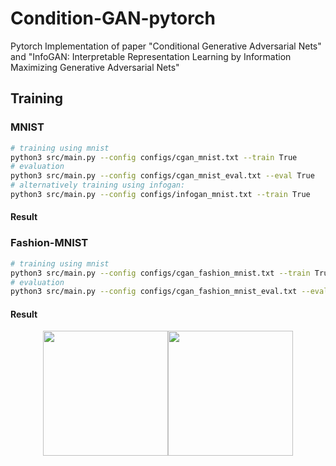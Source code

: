 # Condition-GAN-pytorch
Pytorch Implementation of paper "Conditional Generative Adversarial Nets" and "InfoGAN: Interpretable Representation Learning by Information Maximizing Generative Adversarial Nets" 
## Training
### MNIST
```bash
# training using mnist
python3 src/main.py --config configs/cgan_mnist.txt --train True
# evaluation 
python3 src/main.py --config configs/cgan_mnist_eval.txt --eval True
# alternatively training using infogan:
python3 src/main.py --config configs/infogan_mnist.txt --train True

```
#### Result

### Fashion-MNIST
```bash
# training using mnist
python3 src/main.py --config configs/cgan_fashion_mnist.txt --train True
# evaluation 
python3 src/main.py --config configs/cgan_fashion_mnist_eval.txt --eval True
```
#### Result
<center class="half">
    <img src="data/asset/fashion_mnist/loss.gif" width="200"/><img src="data/asset/fashion_mnist/synsethesis.gif" width="200"/>
</center>